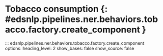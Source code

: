 # Tobacco consumption {: #edsnlp.pipelines.ner.behaviors.tobacco.factory.create_component }

::: edsnlp.pipelines.ner.behaviors.tobacco.factory.create_component
    options:
        heading_level: 2
        show_bases: false
        show_source: false
